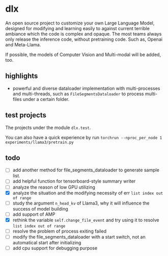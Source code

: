 # dlx

An open source project to customize your own Large Language Model, designed for modifying and learning easily to against 
current terrible ambiance which the code is complex and opaque. The most teams always only release the inference code, 
without pretraining code. Such as, Openai and Meta-Llama.

If possible, the models of Computer Vision and Multi-modal will be added, too.

## highlights

* powerful and diverse dataloader implementation with multi-processes and multi-threads, such as 
`FileSegmentsDataloader` to process multi-files under a certain folder. 

## test projects

The projects under the module `dlx.test`.

You can also have a quick experience by run 
`torchrun --nproc_per_node 1 experiments/llama3/pretrain.py`

## todo 
* [ ] add another method for file_segments_dataloader to generate sample list.
* [ ] add helpful function for tensorboard-style summary writer
* [ ] analyze the reason of low GPU utilizing
* [x] analyze the situation and the modifying necessity of err `list index out of range`
* [ ] study the argument `n_head_kv` of Llama3, why it will influence the success of model building
* [ ] add support of AMP
* [x] rethink the variable `self.change_file_event` and try using it to resolve `list index out of range`
* [ ] resolve the problem of process exiting failed
* [ ] modify the file_segments_dataloader with a start switch, not an automatical start after initializing
* [ ] add cpu support for debugging purpose